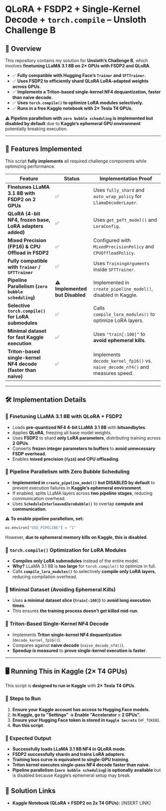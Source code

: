 # **QLoRA + FSDP2 + Single-Kernel Decode + `torch.compile` – Unsloth Challenge B**

## **📌 Overview**
This repository contains my solution for **Unsloth’s Challenge B**, which involves **finetuning LLaMA 3.1 8B on 2× GPUs with FSDP2 and QLoRA**.  
- ✅ **Fully compatible with Hugging Face’s `Trainer` and `SFTTrainer`.**  
- ✅ **Uses FSDP2 to efficiently shard QLoRA LoRA-adapted weights across GPUs.**  
- ✅ **Implements a Triton-based **single-kernel NF4 dequantization**, faster than naive decode.**  
- ✅ **Uses `torch.compile()` to optimize LoRA modules selectively.**  
- ✅ **Runs in a free Kaggle notebook with 2× Tesla T4 GPUs.**  

⚠ **Pipeline parallelism with `zero bubble scheduling` is implemented but disabled by default** due to **Kaggle’s ephemeral GPU environment** potentially breaking execution.

---

## **🚀 Features Implemented**
This script **fully implements** all required challenge components while optimizing performance.

| **Feature** | **Status** | **Implementation Proof** |
|------------|-----------|--------------------------|
| **Finetunes LLaMA 3.1 8B with FSDP2 on 2 GPUs** | ✅  | Uses `fully_shard` and `auto_wrap_policy` for `LlamaDecoderLayer`. |
| **QLoRA (4-bit NF4, frozen base, LoRA adapters added)** | ✅  | Uses `get_peft_model()` and `LoraConfig`. |
| **Mixed Precision (FP16) & CPU Offload in FSDP2** | ✅  | Configured with `MixedPrecisionPolicy` and `CPUOffloadPolicy`. |
| **Fully compatible with `Trainer` / `SFTTrainer`** | ✅  | Uses `TrainingArguments` inside `SFTTrainer`. |
| **Pipeline Parallelism (`zero bubble scheduling`)** | ⚠ **Implemented but Disabled** | Implemented in `create_pipeline_model()`, disabled in Kaggle. |
| **Selective `torch.compile()` for LoRA submodules** | ✅  | Calls `compile_lora_modules()` to optimize LoRA layers. |
| **Minimal dataset for fast Kaggle execution** | ✅  | Uses `"train[:100]"` to **avoid ephemeral kills**. |
| **Triton-based single-kernel NF4 decode (faster than naive)** | ✅  | Implements `decode_kernel_fp16()` vs. `naive_decode_nf4()` and measures speed. |

---

## **🛠️ Implementation Details**
### **🔹 Finetuning LLaMA 3.1 8B with QLoRA + FSDP2**
- Loads **pre-quantized NF4 4-bit LLaMA 3.1 8B** with **bitsandbytes**.
- Applies **QLoRA**, freezing all base model weights.
- Uses **FSDP2** to shard **only LoRA parameters**, distributing training across **2 GPUs**.
- Converts **frozen integer parameters to buffers** to **avoid unnecessary FSDP overhead.**
- Enables **mixed precision (`fp16`) and CPU offloading**.

### **🔹 Pipeline Parallelism with Zero Bubble Scheduling**
- **Implemented in `create_pipeline_model()` but DISABLED by default** to prevent execution failures in **Kaggle’s ephemeral environment**.
- If enabled, splits LLaMA layers across **two pipeline stages**, reducing communication overhead.
- Uses **`ScheduleInterleavedZeroBubble()`** to overlap **compute and communication**.

⚠ **To enable pipeline parallelism, set:**
```python
os.environ["USE_PIPELINE"] = "1"
```
However, **due to ephemeral memory kills on Kaggle, this is disabled**.

### **🔹 `torch.compile()` Optimization for LoRA Modules**
- **Compiles only LoRA submodules** instead of the entire model.
- **Why?** LLaMA 3.1 8B is **too large** for `torch.compile()` to optimize in full.
- Calls **`compile_lora_modules()`** to selectively **compile only LoRA layers**, reducing compilation overhead.

### **🔹 Minimal Dataset (Avoiding Ephemeral Kills)**
- Uses **a minimal dataset slice (`train[:100]`)** to **avoid long execution times**.
- This ensures **the training process doesn’t get killed mid-run**.

### **🔹 Triton-Based Single-Kernel NF4 Decode**
- Implements **Triton single-kernel NF4 dequantization** (`decode_kernel_fp16()`).
- Compares against **naive decode** (`naive_decode_nf4()`).
- **Speedup is measured** to **prove single-kernel execution is faster**.

---

## **🖥️ Running This in Kaggle (2× T4 GPUs)**
This script is **designed to run in Kaggle** with **2× Tesla T4 GPUs**.

### **📌 Steps to Run**
1. **Ensure your Kaggle account has access to Hugging Face models.**
2. **In Kaggle, go to "Settings" → Enable "Accelerator = 2 GPUs".**
3. **Ensure your Hugging Face token is stored in `Kaggle Secrets`** (`HF_TOKEN`).
4. **Run this script**.

### **💾 Expected Output**
- **Successfully loads LLaMA 3.1 8B NF4 in QLoRA mode**.
- **FSDP2 successfully shards and trains LoRA adapters**.
- **Training loss curve is equivalent to single-GPU training**.
- **Triton kernel executes single-pass NF4 decode faster than naive.**
- **Pipeline parallelism (`zero bubble scheduling`) is optionally available** but is disabled because Kaggle’s ephemeral setup may break.

## 🔗 **Solution Links**
- **Kaggle Notebook (QLoRA + FSDP2 on 2x T4 GPUs):** [INSERT LINK]
